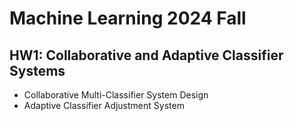 # Machine Learning 2024 Fall
## HW1: Collaborative and Adaptive Classifier Systems
- Collaborative Multi-Classifier System Design
- Adaptive Classifier Adjustment System
